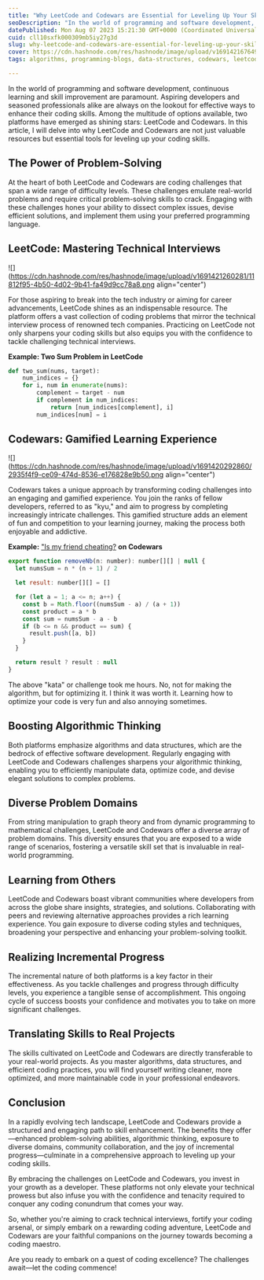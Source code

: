 ```yaml
---
title: "Why LeetCode and Codewars are Essential for Leveling Up Your Skills"
seoDescription: "In the world of programming and software development, continuous learning and skill improvement are paramount. Aspiring developers and seasoned...."
datePublished: Mon Aug 07 2023 15:21:30 GMT+0000 (Coordinated Universal Time)
cuid: cll10sxfk000309mb5iy27g3d
slug: why-leetcode-and-codewars-are-essential-for-leveling-up-your-skills
cover: https://cdn.hashnode.com/res/hashnode/image/upload/v1691421676494/d46525e4-a450-4cc3-8c3b-5c44d088d1ad.png
tags: algorithms, programming-blogs, data-structures, codewars, leetcode

---
```


In the world of programming and software development, continuous learning and skill improvement are paramount. Aspiring developers and seasoned professionals alike are always on the lookout for effective ways to enhance their coding skills. Among the multitude of options available, two platforms have emerged as shining stars: LeetCode and Codewars. In this article, I will delve into why LeetCode and Codewars are not just valuable resources but essential tools for leveling up your coding skills.

## The Power of Problem-Solving

At the heart of both LeetCode and Codewars are coding challenges that span a wide range of difficulty levels. These challenges emulate real-world problems and require critical problem-solving skills to crack. Engaging with these challenges hones your ability to dissect complex issues, devise efficient solutions, and implement them using your preferred programming language.

## LeetCode: Mastering Technical Interviews

![](https://cdn.hashnode.com/res/hashnode/image/upload/v1691421260281/11812f95-4b50-4d02-9b41-fa49d9cc78a8.png align="center")

For those aspiring to break into the tech industry or aiming for career advancements, LeetCode shines as an indispensable resource. The platform offers a vast collection of coding problems that mirror the technical interview process of renowned tech companies. Practicing on LeetCode not only sharpens your coding skills but also equips you with the confidence to tackle challenging technical interviews.

**Example: Two Sum Problem in LeetCode**

```python
def two_sum(nums, target):
    num_indices = {}
    for i, num in enumerate(nums):
        complement = target - num
        if complement in num_indices:
            return [num_indices[complement], i]
        num_indices[num] = i
```

## Codewars: Gamified Learning Experience

![](https://cdn.hashnode.com/res/hashnode/image/upload/v1691420292860/2935f4f9-ce09-474d-8536-e176828e9b50.png align="center")

Codewars takes a unique approach by transforming coding challenges into an engaging and gamified experience. You join the ranks of fellow developers, referred to as "kyu," and aim to progress by completing increasingly intricate challenges. This gamified structure adds an element of fun and competition to your learning journey, making the process both enjoyable and addictive.

**Example:** ["Is my friend cheating?](https://www.codewars.com/kata/5547cc7dcad755e480000004/train/typescript) **on Codewars**

```javascript
export function removeNb(n: number): number[][] | null {
  let numsSum = n * (n + 1) / 2

  let result: number[][] = []

  for (let a = 1; a <= n; a++) {
    const b = Math.floor((numsSum - a) / (a + 1))
    const product = a * b
    const sum = numsSum - a - b
    if (b <= n && product == sum) {
      result.push([a, b])
    }
  }

  return result ? result : null
}
```

The above "kata" or challenge took me hours. No, not for making the algorithm, but for optimizing it. I think it was worth it. Learning how to optimize your code is very fun and also annoying sometimes.

## Boosting Algorithmic Thinking

Both platforms emphasize algorithms and data structures, which are the bedrock of effective software development. Regularly engaging with LeetCode and Codewars challenges sharpens your algorithmic thinking, enabling you to efficiently manipulate data, optimize code, and devise elegant solutions to complex problems.

## Diverse Problem Domains

From string manipulation to graph theory and from dynamic programming to mathematical challenges, LeetCode and Codewars offer a diverse array of problem domains. This diversity ensures that you are exposed to a wide range of scenarios, fostering a versatile skill set that is invaluable in real-world programming.

## Learning from Others

LeetCode and Codewars boast vibrant communities where developers from across the globe share insights, strategies, and solutions. Collaborating with peers and reviewing alternative approaches provides a rich learning experience. You gain exposure to diverse coding styles and techniques, broadening your perspective and enhancing your problem-solving toolkit.

## Realizing Incremental Progress

The incremental nature of both platforms is a key factor in their effectiveness. As you tackle challenges and progress through difficulty levels, you experience a tangible sense of accomplishment. This ongoing cycle of success boosts your confidence and motivates you to take on more significant challenges.

## Translating Skills to Real Projects

The skills cultivated on LeetCode and Codewars are directly transferable to your real-world projects. As you master algorithms, data structures, and efficient coding practices, you will find yourself writing cleaner, more optimized, and more maintainable code in your professional endeavors.

## Conclusion

In a rapidly evolving tech landscape, LeetCode and Codewars provide a structured and engaging path to skill enhancement. The benefits they offer—enhanced problem-solving abilities, algorithmic thinking, exposure to diverse domains, community collaboration, and the joy of incremental progress—culminate in a comprehensive approach to leveling up your coding skills.

By embracing the challenges on LeetCode and Codewars, you invest in your growth as a developer. These platforms not only elevate your technical prowess but also infuse you with the confidence and tenacity required to conquer any coding conundrum that comes your way.

So, whether you're aiming to crack technical interviews, fortify your coding arsenal, or simply embark on a rewarding coding adventure, LeetCode and Codewars are your faithful companions on the journey towards becoming a coding maestro.

Are you ready to embark on a quest of coding excellence? The challenges await—let the coding commence!
